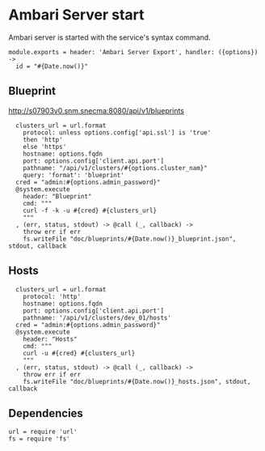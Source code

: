 
# Ambari Server start

Ambari server is started with the service's syntax command.

    module.exports = header: 'Ambari Server Export', handler: ({options}) ->
      id = "#{Date.now()}"

## Blueprint

http://s07903v0.snm.snecma:8080/api/v1/blueprints

      clusters_url = url.format
        protocol: unless options.config['api.ssl'] is 'true'
        then 'http'
        else 'https'
        hostname: options.fqdn
        port: options.config['client.api.port']
        pathname: "/api/v1/clusters/#{options.cluster_nam}"
        query: 'format': 'blueprint'
      cred = "admin:#{options.admin_password}"
      @system.execute
        header: "Blueprint"
        cmd: """
        curl -f -k -u #{cred} #{clusters_url}
        """
      , (err, status, stdout) -> @call (_, callback) ->
        throw err if err
        fs.writeFile "doc/blueprints/#{Date.now()}_blueprint.json", stdout, callback

## Hosts

      clusters_url = url.format
        protocol: 'http'
        hostname: options.fqdn
        port: options.config['client.api.port']
        pathname: '/api/v1/clusters/dev_01/hosts'
      cred = "admin:#{options.admin_password}"
      @system.execute
        header: "Hosts"
        cmd: """
        curl -u #{cred} #{clusters_url}
        """
      , (err, status, stdout) -> @call (_, callback) ->
        throw err if err
        fs.writeFile "doc/blueprints/#{Date.now()}_hosts.json", stdout, callback

## Dependencies

    url = require 'url'
    fs = require 'fs'
